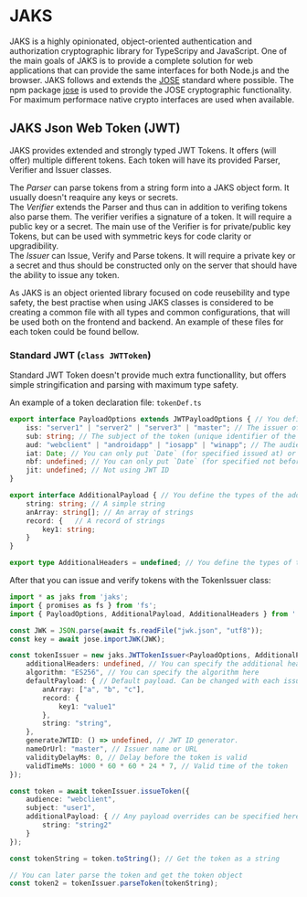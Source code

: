 # JAKS
JAKS is a highly opinionated, object-oriented authentication and authorization cryptographic library for TypeScripy and JavaScript. One of the main goals of JAKS is to provide a complete solution for web applications that can provide the same interfaces for both Node.js and the browser. JAKS follows and extends the [JOSE](https://tools.ietf.org/html/rfc7515) standard where possible. The npm package [jose](https://www.npmjs.com/package/jose) is used to provide the JOSE cryptographic functionality. For maximum performace native crypto interfaces are used when available.

## JAKS Json Web Token (JWT)
JAKS provides extended and strongly typed JWT Tokens. It offers (will offer) multiple different tokens. Each token will have its provided Parser, Verifier and Issuer classes.  
  
The *Parser* can parse tokens from a string form into a JAKS object form. It usually doesn't reaquire any keys or secrets.  
The *Verifier* extends the Parser and thus can in addition to verifing tokens also parse them. The verifier verifies a signature of a token. It will require a public key or a secret. The main use of the Verifier is for private/public key Tokens, but can be used with symmetric keys for code clarity or upgradibility.  
The *Issuer* can Issue, Verify and Parse tokens. It will require a private key or a secret and thus should be constructed only on the server that should have the ability to issue any token.  
  
As JAKS is an object oriented library focused on code reusebility and type safety, the best practise when using JAKS classes is considered to be creating a common file with all types and common configurations, that will be used both on the frontend and backend. An example of these files for each token could be found bellow.

### Standard JWT (`class JWTToken`)
Standard JWT Token doesn't provide much extra functionallity, but offers simple stringification and parsing with maximum type safety. 

An example of a token declaration file:
`tokenDef.ts`
```typescript
export interface PayloadOptions extends JWTPayloadOptions { // You define the types of the default parameters extending the interface should make you follow the standard.
    iss: "server1" | "server2" | "server3" | "master"; // The issuer of the token
    sub: string; // The subject of the token (unique identifier of the user)
    aud: "webclient" | "androidapp" | "iosapp" | "winapp"; // The audience of the token (the reciever of the token)
    iat: Date; // You can only put `Date` (for specified issued at) or `undefined` (for not specified issued at)
    nbf: undefined; // You can only put `Date` (for specified not before) or `undefined` (for not specified not before)
    jit: undefined; // Not using JWT ID
}

export interface AdditionalPayload { // You define the types of the additional parameters. Note that these parameters will be added to the payload, so make them compact.
    string: string; // A simple string
    anArray: string[]; // An array of strings
    record: {   // A record of strings
        key1: string;
    }
}

export type AdditionalHeaders = undefined; // You define the types of the additional headers in the same way as the additional payload. Undefined means there are no extra headers.

```

After that you can issue and verify tokens with the TokenIssuer class:
```typescript
import * as jaks from 'jaks';
import { promises as fs } from 'fs';
import { PayloadOptions, AdditionalPayload, AdditionalHeaders } from './tokenDef';

const JWK = JSON.parse(await fs.readFile("jwk.json", "utf8"));
const key = await jose.importJWK(JWK);

const tokenIssuer = new jaks.JWTTokenIssuer<PayloadOptions, AdditionalPayload, AdditionalHeaders>(key, {
    additionalHeaders: undefined, // You can specify the additional headers here
    algorithm: "ES256", // You can specify the algorithm here
    defaultPayload: { // Default payload. Can be changed with each issue, but default is required in case overrides are not provided.
        anArray: ["a", "b", "c"],
        record: {
            key1: "value1"
        },
        string: "string",
    },
    generateJWTID: () => undefined, // JWT ID generator.
    nameOrUrl: "master", // Issuer name or URL
    validityDelayMs: 0, // Delay before the token is valid
    validTimeMs: 1000 * 60 * 60 * 24 * 7, // Valid time of the token
});

const token = await tokenIssuer.issueToken({
    audience: "webclient",
    subject: "user1",
    additionalPayload: { // Any payload overrides can be specified here
        string: "string2"
    }
});

const tokenString = token.toString(); // Get the token as a string

// You can later parse the token and get the token object
const token2 = tokenIssuer.parseToken(tokenString);
```